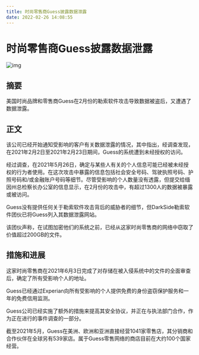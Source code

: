 ```yaml
---
title: 时尚零售商Guess披露数据泄露
date: 2022-02-26 14:08:55
---
```


# 时尚零售商Guess披露数据泄露

![img](https://www.cybersafe.news/wp-content/uploads/2021/07/guess.jpg)

## 摘要

美国时尚品牌和零售商Guess在2月份的勒索软件攻击导致数据被盗后，又遭遇了数据泄露。

## 正文

该公司已经开始通知受影响的客户有关数据泄露的情况，其中指出，经调查发现，在2021年2月2日至2021年2月23日期间，Guess的系统遭到未经授权的访问。

经过调查，在2021年5月26日，确定与某些人有关的个人信息可能已经被未经授权的行为者使用。在这次攻击中暴露的信息包括社会安全号码、驾驶执照号码、护照号码和/或金融账户号码等细节。尽管受影响的个人数量没有透露，但提交给缅因州总检察长办公室的信息显示，在2月份的攻击中，有超过1300人的数据被暴露或被访问。

Guess没有提供任何关于勒索软件攻击背后的威胁者的细节，但DarkSide勒索软件团伙已将Guess列入其数据泄露网站。

该团伙声称，在试图加密他们的系统之前，已经从这家时尚零售商的网络中窃取了价值超过200GB的文件。



## 措施和进展

这家时尚零售商在2021年6月3日完成了对存储在被入侵系统中的文件的全面审查后，确定了所有受影响个人的地址。

Guess已经通过Experian向所有受影响的个人提供免费的身份盗窃保护服务和一年的免费信用监测。

Guess公司已经实施了额外的措施来提高其安全协议，并正在与执法部门合作，作为正在进行的事件调查的一部分。



截至2021年5月，Guess在美洲、欧洲和亚洲直接经营1041家零售店，其分销商和合作伙伴在全球另有539家店。属于Guess零售网络的商店目前在大约100个国家经营。